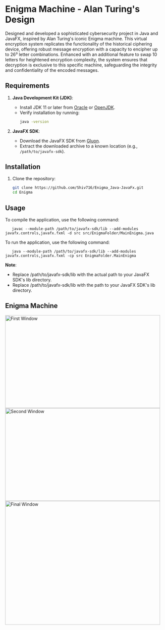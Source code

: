 # Enigma Machine - Alan Turing's Design

Designed and developed a sophisticated cybersecurity project in Java and JavaFX, inspired by Alan Turing's iconic Enigma machine. This virtual encryption system replicates the functionality of the historical ciphering device, offering robust message encryption with a capacity to encipher up to 26³ letter combinations. Enhanced with an additional feature to swap 10 letters for heightened encryption complexity, the system ensures that decryption is exclusive to this specific machine, safeguarding the integrity and confidentiality of the encoded messages.

## Requirements

1. **Java Development Kit (JDK)**:
   - Install JDK 11 or later from [Oracle](https://www.oracle.com/java/technologies/javase-downloads.html) or [OpenJDK](https://openjdk.org/).
   - Verify installation by running:
     ```bash
     java -version
     ```

2. **JavaFX SDK**:
   - Download the JavaFX SDK from [Gluon](https://gluonhq.com/products/javafx/).
   - Extract the downloaded archive to a known location (e.g., `/path/to/javafx-sdk`).

## Installation

1. Clone the repository:
   ```bash
   git clone https://github.com/Shiv716/Enigma_Java-JavaFx.git
   cd Enigma


## Usage

To compile the application, use the following command:
 ```
    javac --module-path /path/to/javafx-sdk/lib --add-modules javafx.controls,javafx.fxml -d src src/EnigmaFolder/MainEnigma.java
 ```
To run the application, use the following command:
 ```
    java --module-path /path/to/javafx-sdk/lib --add-modules javafx.controls,javafx.fxml -cp src EnigmaFolder.MainEnigma
 ```
**Note**:
   - Replace /path/to/javafx-sdk/lib with the actual path to your JavaFX SDK's lib directory.
   - Replace /path/to/javafx-sdk/lib with the path to your JavaFX SDK's lib directory.

## Enigma Machine

<img src="images/Intro1.png" alt="First Window" width="500" height="300">

<img src="images/Intro2.png" alt="Second Window" width="500" height="300">

<img src="images/EngimaClass.png" alt="Final Window" width="500" height="400">
